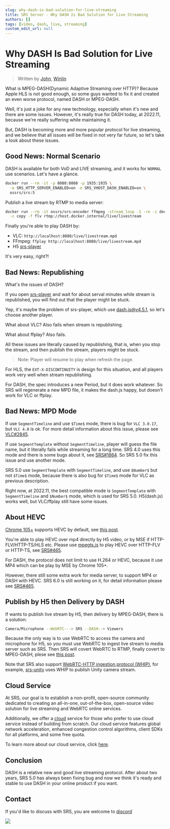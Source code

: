 ```yaml
---
slug: why-dash-is-bad-solution-for-live-streaming
title: SRS Server - Why DASH Is Bad Solution for Live Streaming
authors: []
tags: [video, dash, live, streaming]
custom_edit_url: null
---
```


# Why DASH Is Bad Solution for Live Streaming

> Written by [John](https://github.com/xiaozhihong), [Winlin](https://github.com/winlinvip)

What is MPEG-DASH(Dynamic Adaptive Streaming over HTTP)? Because Apple HLS is not good enough, so some guys wanted to 
fix it and created an even worse protocol, named DASH or MPEG-DASH.

Well, it's just a joke for any new technology, especially when it's new and there are some issues. However, it's really
true for DASH today, at 2022.11, because we're really suffering while maintaining it.

But, DASH is becoming more and more popular protocol for live streaming, and we believe that all issues will be fixed 
in not very far future, so let's take a look about these issues.

<!--truncate-->

## Good News: Normal Scenario

DASH is available for both VoD and LIVE streaming, and it works for `NORMAL` use scenarios. Let's have a glance.

```bash
docker run --rm -it -p 8080:8080 -p 1935:1935 \
  -e SRS_HTTP_SERVER_ENABLED=on -e SRS_VHOST_DASH_ENABLED=on \
  ossrs/srs:5
```

Publish a live stream by RTMP to media server:

```bash
docker run --rm -it ossrs/srs:encoder ffmpeg -stream_loop -1 -re -i doc/source.flv \
  -c copy -f flv rtmp://host.docker.internal/live/livestream
```

Finally you're able to play DASH by:

* VLC: `http://localhost:8080/live/livestream.mpd`
* FFmpeg: `ffplay http://localhost:8080/live/livestream.mpd`
* H5 [srs-player](http://localhost:8080/players/srs_player.html?stream=livestream.mpd&autostart=true)

It's very easy, right?!

## Bad News: Republishing

What's the issues of DASH?

If you open [srs-player](http://localhost:8080/players/srs_player.html?stream=livestream.mpd&autostart=true) and wait 
for about serval minutes while stream is republished, you will find out that the player might be stuck.

Yep, it's maybe the problem of srs-player, which use [dash.js@v4.5.1](https://github.com/Dash-Industry-Forum/dash.js), 
so let's choose another player.

What about VLC? Also fails when stream is republishing.

What about ffplay? Also fails.

All these issues are literally caused by republishing, that is, when you stop the stream, and then publish the stream, 
players might be stuck.

> Note: Player will resume to play when refresh the page.

For HLS, the `EXT-X-DISCONTINUITY` is design for this situation, and all players work very well when stream republishing.

For DASH, the spec introduces a new Period, but it does work whatever. So SRS will regenerate a new MPD file, it makes
the dash.js happy, but doesn't work for VLC or ffplay.

## Bad News: MPD Mode

If use `SegmentTimeline` and use `$Time$` mode, there is bug for `VLC 3.0.17`, but `VLC 4.0` is ok. For more detail 
information about this issue, please see [VLC#2845](https://code.videolan.org/videolan/vlc/-/merge_requests/2845).

If use `SegmentTemplate` without `SegmentTimeline`, player will guess the file name, but it literally fails while 
streaming for a long time. SRS 4.0 uses this mode and there is some bugs about it, see [SRS#1864](https://github.com/ossrs/srs/issues/1864).
So SRS 5.0 fix this issue and use another mode.

SRS 5.0 use `SegmentTemplate` with `SegmentTimeline`, and use `$Number$` but not `$Time$` mode, because there is also 
bug for `$Time$` mode for VLC as previous description.

Right now, at 2022.11, the best compatible mode is `SegmentTemplate` with `SegmentTimeline` and `$Number$` mode, which
is used for SRS 5.0. H5(dash.js) works well, but VLC/ffplay still have some issues.

## About HEVC

[Chrome 105+](https://caniuse.com/?search=HEVC) supports HEVC by default, see [this post](https://zhuanlan.zhihu.com/p/541082191).

You're able to play HEVC over mp4 directly by H5 video, or by MSE if HTTP-FLV/HTTP-TS/HLS etc. Please use [mpegts.js](https://github.com/xqq/mpegts.js) 
to play HEVC over HTTP-FLV or HTTP-TS, see [SRS#465](https://github.com/ossrs/srs/issues/465#usage).

For DASH, the protocol does not limit to use H.264 or HEVC, because it use MP4 which can be play by MSE by Chrome 105+.

However, there still some extra work for media server, to support MP4 or DASH with HEVC. SRS 6.0 is still working on it,
for detail information please see [SRS#465](https://github.com/ossrs/srs/issues/465#status-of-hevc-in-srs).

## Publish by H5 then Delivery by DASH

If wants to publish live stream by H5, then delivery by MPEG-DASH, there is a solution:

```bash
Camera/Microphone --WebRTC---> SRS --DASH--> Viewers
```

Because the only way is to use WebRTC to access the camera and microphone for H5, so you must use WebRTC to ingest live
stream to media server such as SRS. Then SRS will covert WebRTC to RTMP, finally covert to MPEG-DASH, plese see [this post](/docs/v5/doc/getting-started#webrtc-for-live-streaming).

Note that SRS also support [WebRTC-HTTP ingestion protocol (WHIP)](https://datatracker.ietf.org/doc/draft-ietf-wish-whip/),
for example, [srs-unity](https://github.com/ossrs/srs-unity) uses WHIP to publish Unity camera stream.

## Cloud Service

At SRS, our goal is to establish a non-profit, open-source community dedicated to creating an all-in-one, 
out-of-the-box, open-source video solution for live streaming and WebRTC online services.

Additionally, we offer a [cloud](/cloud) service for those who prefer to use cloud service instead of building from 
scratch. Our cloud service features global network acceleration, enhanced congestion control algorithms, 
client SDKs for all platforms, and some free quota.

To learn more about our cloud service, click [here](/cloud).

## Conclusion

DASH is a relative new and good live streaming protocol. After about two years, SRS 5.0 has always been fixing bug and 
now we think it's ready and stable to use DASH in your online product if you want.

## Contact

If you'd like to discuss with SRS, you are welcome to [discord](https://discord.gg/yZ4BnPmHAd)

![](https://ossrs.io/gif/v1/sls.gif?site=ossrs.io&path=/lts/blog-en/2022-11-25-DASH-Issues)

